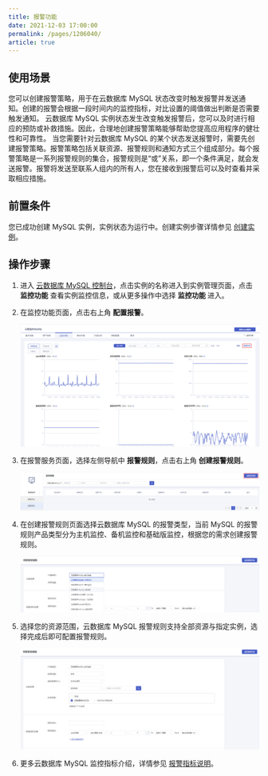 ```yaml
---
title: 报警功能
date: 2021-12-03 17:00:00
permalink: /pages/1206040/
article: true
---
```



## 使用场景

您可以创建报警策略，用于在云数据库 MySQL 状态改变时触发报警并发送通知。创建的报警会根据一段时间内的监控指标，对比设置的阈值做出判断是否需要触发通知。
云数据库 MySQL 实例状态发生改变触发报警后，您可以及时进行相应的预防或补救措施。因此，合理地创建报警策略能够帮助您提高应用程序的健壮性和可靠性。
当您需要针对云数据库 MySQL 的某个状态发送报警时，需要先创建报警策略。报警策略包括关联资源、报警规则和通知方式三个组成部分。每个报警策略是一系列报警规则的集合，报警规则是“或”关系，即一个条件满足，就会发送报警。报警将发送至联系人组内的所有人，您在接收到报警后可以及时查看并采取相应措施。

## 前置条件

您已成功创建 MySQL 实例，实例状态为运行中。创建实例步骤详情参见 [创建实例](./../../04.操作指南/02.管理实例/00.创建实例.md)。

## 操作步骤

1. 进入 [云数据库 MySQL 控制台](https://console.capitalonline.net/dbinstances)，点击实例的名称进入到实例管理页面，点击 **监控功能** 查看实例监控信息，或从更多操作中选择 **监控功能** 进入。

2. 在监控功能页面，点击右上角 **配置报警**。

   ![alarm-console](./../../pic/alarm-console.png)

3. 在报警服务页面，选择左侧导航中 **报警规则**，点击右上角 **创建报警规则**。

   ![alarm-rule](./../../pic/alarm-rule.png)

4. 在创建报警规则页面选择云数据库 MySQL 的报警类型，当前 MySQL 的报警规则产品类型分为主机监控、备机监控和基础版监控，根据您的需求创建报警规则。

   ![alarm-choose](./../../pic/alarm-choose.png)

5. 选择您的资源范围，云数据库 MySQL 报警规则支持全部资源与指定实例，选择完成后即可配置报警规则。

   ![adjust_choose1](./../../pic/adjust_choose1.png)

6. 更多云数据库 MySQL 监控指标介绍，详情参见 [报警指标说明](./03.报警指标说明.md)。
